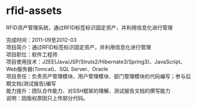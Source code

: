rfid-assets
===========

RFID资产管理系统，通过RFID标签标识固定资产，并利用信息化进行管理<br/>


完成时间：2011-09至2012-03<br/>
项目简介：通过RFID标签标识固定资产，并利用信息化进行管理<br/>
项目职位：软件工程师<br/>
项目使用技术：J2EE(Java/JSP/Struts2/Hibernate3/Spring3)、JavaScript、Web服务器(Tomcat)、SQL Server、Oracle<br/>
项目责任：负责资产管理模块、用户管理模块、部门管理模块的代码编写；参与后期文档(测试报告)编写<br/>
能力提升：团队合作能力、对SSH框架的理解、测试报告文档的撰写能力<br/>
说明：因版权原因只上传部分代码。<br/>
